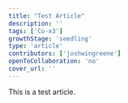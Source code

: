 ```yaml
---
title: "Test Article"
description: ''
tags: ['Co-x3']
growthStage: 'seedling'
type: 'article'
contributors: ['joshwingreene']
openToCollaboration: 'no'
cover_url: ''
---
```


This is a test article.